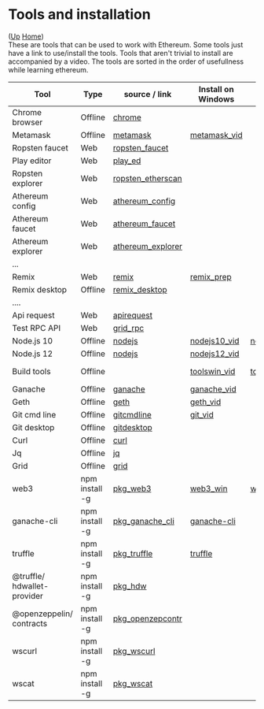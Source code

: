 # Tools and installation

([Up](..) [Home](..\..))<br>
These are tools that can be used to work with Ethereum. Some tools just have a link to use/install the tools.
Tools that aren't trivial to install are accompanied by a video.
The tools are sorted in the order of usefullness while learning ethereum.


| Tool                           | Type           | source / link   | Install on Windows     | Install on Macintosh   |  Install on Ubuntu        
| ------------                   | --------       | ---------       | -----                  | -----------            | -----------               
| Chrome browser                 | Offline        | [chrome]
| Metamask                       | Offline        | [metamask]      | [metamask_vid]
| Ropsten faucet                 | Web            | [ropsten_faucet]
| Play editor                    | Web            | [play_ed]
| Ropsten explorer               | Web            | [ropsten_etherscan]
| Athereum config                | Web            | [athereum_config]
| Athereum faucet                | Web            | [athereum_faucet]
| Athereum explorer              | Web            | [athereum_explorer]
| ...                                      
| Remix                          | Web            | [remix]         | [remix_prep]
| Remix desktop                  | Offline        | [remix_desktop]
| ....                                     
| Api request                    | Web            | [apirequest]         
| Test RPC API                   | Web            | [grid_rpc]           
| Node.js 10                     | Offline        | [nodejs]        | [nodejs10_vid]         | [nodejs10_mac]         | [nodejs10_ubu]
| Node.js 12                     | Offline        | [nodejs]        | [nodejs12_vid]         |                        |
| Build tools                    | Offline        |                 | [toolswin_vid]         | [tools_mac]            | [python_ubu]<br>[tools_ubu]
| Ganache                        | Offline        | [ganache]       | [ganache_vid]
| Geth                           | Offline        | [geth]          | [geth_vid]   
| Git cmd line                   | Offline        | [gitcmdline]    | [git_vid]    
| Git desktop                    | Offline        | [gitdesktop]
| Curl                           | Offline        | [curl]
| Jq                             | Offline        | [jq]
| Grid                           | Offline        | [grid]
| web3                           | npm install -g | [pkg_web3]         | [web3_win]          | [web3_mac]            | [web3_ubu]
| ganache-cli                    | npm install -g | [pkg_ganache_cli]  | [ganache-cli]
| truffle                        | npm install -g | [pkg_truffle]      | [truffle]
| @truffle/<br>hdwallet-provider | npm install -g | [pkg_hdw]
| @openzeppelin/<br>contracts    | npm install -g | [pkg_openzepcontr]
| wscurl                         | npm install -g | [pkg_wscurl]
| wscat                          | npm install -g | [pkg_wscat] 


[chrome]:             https://www.google.com/chrome/
[metamask]:           https://metamask.io
[ropsten_faucet]:     https://faucet.metamask.io/
[play_ed]:            https://playproject.io/play-ed/
[ropsten_etherscan]:  https://ropsten.etherscan.io/
[athereum_config]:    https://github.com/ethereum-lists/chains/blob/master/_data/chains/43110.json
[athereum_faucet]:    http://athfaucet.ava.network/
[athereum_explorer]:  http://athexplorer.ava.network


[apirequest]:       https://www.apirequest.io/
[grid_rpc]:         https://web3examples.com/grid-rpc-app/build
[grid_rpc_gh]:      https://github.com/web3examples/grid-rpc-app
[remix]:            https://remix.ethereum.org
[remix_prep]:       Prepare_Remix.html
[remix_ide_doc]:    https://remix-ide.readthedocs.io/en/latest/





[remix_desktop]: https://github.com/ethereum/remix-desktop/releases
[nodejs]:        https://nodejs.org/en/
[ganache]:       https://www.trufflesuite.com/ganache
[geth]:          https://geth.ethereum.org/downloads
[gitcmdline]:    https://git-scm.com/download/win
[gitdesktop]:    https://desktop.github.com
[curl]:          https://curl.haxx.se/download.html
[jq]:            https://stedolan.github.io/jq/download
[grid]:          https://grid.ethereum.org

[metamask_vid]:  Install_MetaMask_Windows.html
[nodejs10_vid]:  Install_node.js_10_Windows.html
[nodejs12_vid]:  Install_node.js_12_Windows.html
[toolswin_vid]:  Install_tools_Windows.html
[ganache_vid]:   Install_ganache_Windows_Use_HTTPS.html
[geth_vid]:      Install_geth_Windows_use_https.html
[git_vid]:       Install_git_Windows.html

[nodejs10_mac]:  Install_node.js_Macintosh.html
[tools_mac]:     Install_tools_Macintosh.html
[nodejs10_ubu]:  Install_node.js_10_Ubuntu.html

[python_ubu]:    Install_python_Ubuntu.html
[tools_ubu]:     Install_tools_Ubuntu.html


[pkg_web3]:         https://www.npmjs.com/package/web3
[pkg_ganache_cli]:  https://www.npmjs.com/package/ganache-cli
[pkg_truffle]:      https://www.npmjs.com/package/truffle
[pkg_hdw]:          https://www.npmjs.com/package/@truffle/hdwallet-provider
[pkg_openzepcontr]: https://www.npmjs.com/package/@openzeppelin/contracts
[pkg_wscurl]:       https://www.npmjs.com/package/wscurl
[pkg_wscat]:        https://www.npmjs.com/package/wscat

[web3_win]:         Install_Web3_Windows.html
[web3_mac]:         Install_Web3_Macintosh.html
[web3_ubu]:         Install_Web3_Ubuntu.html
[ganache-cli]:      Install_ganache_cli_Windows_Use_HTTPS.html
[truffle]:          Install_Truffle.html

